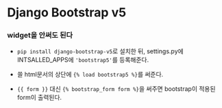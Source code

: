 # Django Bootstrap v5

### widget을 안써도 된다

- `pip install django-bootstrap-v5`로 설치한 뒤, settings.py에 INTSALLED_APPS에 `'bootstrap5'`를 등록해준다.

- 쓸 html문서의 상단에 `{% load bootstrap5 %}`를 써준다.
- `{{ form }}` 대신 `{% bootstrap_form form %}`을 써주면 bootstrap이 적용된 form이 출력된다.